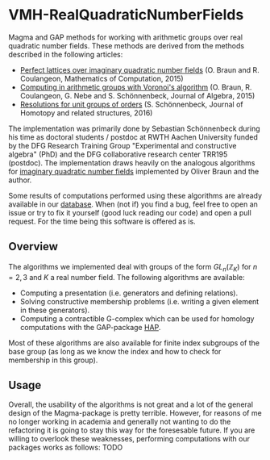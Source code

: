 # VMH-RealQuadraticNumberFields
Magma and GAP methods for working with arithmetic groups over real quadratic number fields. These methods are derived from the methods described in the following articles:
* [Perfect lattices over imaginary quadratic number fields](http://de.arxiv.org/abs/1304.0559) (O. Braun and R. Coulangeon, Mathematics of Computation, 2015)
* [Computing in arithmetic groups with Voronoi's algorithm](https://arxiv.org/abs/1407.6234) (O. Braun, R. Coulangeon, G. Nebe and S. Schönnenbeck, Journal of Algebra, 2015)
* [Resolutions for unit groups of orders](https://arxiv.org/abs/1609.08835) (S. Schönnenbeck, Journal of Homotopy and related structures, 2016)

The implementation was primarily done by Sebastian Schönnenbeck during his time as doctoral students / postdoc at RWTH Aachen University funded by the DFG Research Training Group "Experimental and constructive algebra" (PhD) and the DFG collaborative research center TRR195 (postdoc). The implementation draws heavily on the analogous algorithms for [imaginary quadratic number fields](https://github.com/schoennenbeck/VMH-ImaginaryQuadraticNumberFields) implemented by Oliver Braun and the author.

Some results of computations performed using these algorithms are already available in our [database](http://www.math.rwth-aachen.de/~Oliver.Braun/unitgroups/). When (not if) you find a bug, feel free to open an issue or try to fix it yourself (good luck reading our code) and open a pull request. For the time being this software is offered as is.

## Overview
The algorithms we implemented deal with groups of the form $GL_n(\mathbb{Z}_K)$ for $n=2,3$ and $K$ a real number field. The following algorithms are available:
* Computing a presentation (i.e. generators and defining relations).
* Solving constructive membership problems (i.e. writing a given element in these generators).
* Computing a contractible G-complex which can be used for homology computations with the GAP-package [HAP](http://hamilton.nuigalway.ie/Hap/www/). 

Most of these algorithms are also available for finite index subgroups of the base group (as long as we know the index and how to check for membership in this group).


## Usage
Overall, the usability of the algorithms is not great and a lot of the general design of the Magma-package is pretty terrible. However, for reasons of me no longer working in academia and generally not wanting to do the refactoring it is going to stay this way for the foresesable future. If you are willing to overlook these weaknesses, performing computations with our packages works as follows: TODO